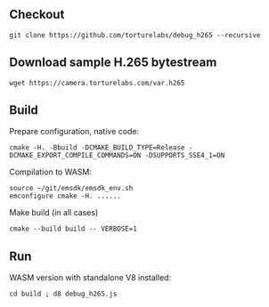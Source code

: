 ## Checkout

```
git clone https://github.com/torturelabs/debug_h265 --recursive
```

## Download sample H.265 bytestream

```
wget https://camera.torturelabs.com/var.h265
```

## Build

Prepare configuration, native code:

```
cmake -H. -Bbuild -DCMAKE_BUILD_TYPE=Release -DCMAKE_EXPORT_COMPILE_COMMANDS=ON -DSUPPORTS_SSE4_1=ON
```

Compilation to WASM:

```
source ~/git/emsdk/emsdk_env.sh
emconfigure cmake -H. ......
```

Make build (in all cases)

```
cmake --build build -- VERBOSE=1
```
## Run

WASM version with standalone V8 installed:

```
cd build ; d8 debug_h265.js
```
